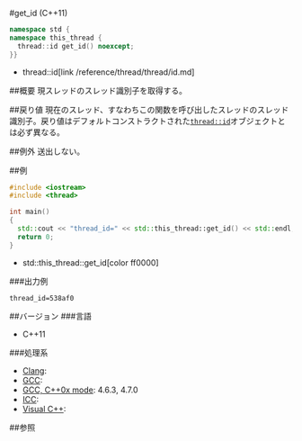 #get_id (C++11)
```cpp
namespace std {
namespace this_thread {
  thread::id get_id() noexcept;
}}
```
* thread::id[link /reference/thread/thread/id.md]


##概要
現スレッドのスレッド識別子を取得する。


##戻り値
現在のスレッド、すなわちこの関数を呼び出したスレッドのスレッド識別子。戻り値はデフォルトコンストラクトされた[`thread::id`](/reference/thread/thread/id.md)オブジェクトとは必ず異なる。


##例外
送出しない。


##例
```cpp
#include <iostream>
#include <thread>

int main()
{
  std::cout << "thread_id=" << std::this_thread::get_id() << std::endl;
  return 0;
}
```
* std::this_thread::get_id[color ff0000]

###出力例
```
thread_id=538af0
```

##バージョン
###言語
- C++11

###処理系
- [Clang](/implementation#clang.md):
- [GCC](/implementation#gcc.md):
- [GCC, C++0x mode](/implementation#gcc.md): 4.6.3, 4.7.0
- [ICC](/implementation#icc.md):
- [Visual C++](/implementation#visual_cpp.md):


##参照
